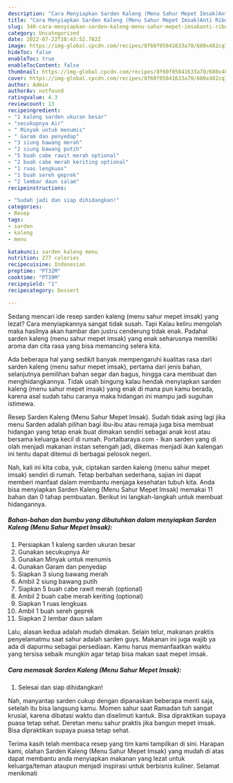 ```yaml
---
description: "Cara Menyiapkan Sarden Kaleng (Menu Sahur Mepet Imsak)Anti Ribet"
title: "Cara Menyiapkan Sarden Kaleng (Menu Sahur Mepet Imsak)Anti Ribet"
slug: 340-cara-menyiapkan-sarden-kaleng-menu-sahur-mepet-imsakanti-ribet
category: Uncategorized
date: 2022-07-22T10:43:52.782Z
image: https://img-global.cpcdn.com/recipes/8f60f05841633a70/680x482cq70/sarden-kaleng-menu-sahur-mepet-imsak-foto-resep-utama.jpg
hideToc: false
enableToc: true
enableTocContent: false
thumbnail: https://img-global.cpcdn.com/recipes/8f60f05841633a70/680x482cq70/sarden-kaleng-menu-sahur-mepet-imsak-foto-resep-utama.jpg
cover: https://img-global.cpcdn.com/recipes/8f60f05841633a70/680x482cq70/sarden-kaleng-menu-sahur-mepet-imsak-foto-resep-utama.jpg
author: Admin
authorAv: notfound
ratingvalue: 4.3
reviewcount: 13
recipeingredient:
- "1 kaleng sarden ukuran besar"
- "secukupnya Air"
- " Minyak untuk menumis"
- " Garam dan penyedap"
- "3 siung bawang merah"
- "2 siung bawang putih"
- "5 buah cabe rawit merah optional"
- "2 buah cabe merah keriting optional"
- "1 ruas lengkuas"
- "1 buah sereh geprek"
- "2 lembar daun salam"
recipeinstructions:

- "Sudah jadi dan siap dihidangkan!"
categories:
- Resep
tags:
- sarden
- kaleng
- menu

katakunci: sarden kaleng menu 
nutrition: 277 calories
recipecuisine: Indonesian
preptime: "PT32M"
cooktime: "PT39M"
recipeyield: "1"
recipecategory: Dessert

---
```



Sedang mencari ide resep sarden kaleng (menu sahur mepet imsak) yang lezat? Cara menyiapkannya sangat tidak susah. Tapi Kalau keliru mengolah maka hasilnya akan hambar dan justru cenderung tidak enak. Padahal sarden kaleng (menu sahur mepet imsak) yang enak seharusnya memiliki aroma dan cita rasa yang bisa memancing selera kita.


Ada beberapa hal yang sedikit banyak mempengaruhi kualitas rasa dari sarden kaleng (menu sahur mepet imsak), pertama dari jenis bahan, selanjutnya pemilihan bahan segar dan bagus, hingga cara membuat dan menghidangkannya. Tidak usah bingung kalau hendak menyiapkan sarden kaleng (menu sahur mepet imsak) yang enak di mana pun kamu berada, karena asal sudah tahu caranya maka hidangan ini mampu jadi suguhan istimewa.

Resep Sarden Kaleng (Menu Sahur Mepet Imsak). Sudah tidak asing lagi jika menu Sarden adalah pilihan bagi ibu-ibu atau remaja juga bisa membuat hidangan yang tetap enak buat dimakan sendiri sebagai anak kost atau bersama keluarga kecil di rumah. Portalbaraya.com - Ikan sarden yang di olah menjadi makanan instan setengah jadi, dikemas menjadi ikan kalengan ini tentu dapat ditemui di berbagai pelosok negeri.


Nah, kali ini kita coba, yuk, ciptakan sarden kaleng (menu sahur mepet imsak) sendiri di rumah. Tetap berbahan sederhana, sajian ini dapat memberi manfaat dalam membantu menjaga kesehatan tubuh kita. Anda bisa menyiapkan Sarden Kaleng (Menu Sahur Mepet Imsak) memakai 11 bahan dan 0 tahap pembuatan. Berikut ini langkah-langkah untuk membuat hidangannya.

<!--inarticleads1-->

##### Bahan-bahan dan bumbu yang dibutuhkan dalam menyiapkan Sarden Kaleng (Menu Sahur Mepet Imsak):

1. Persiapkan 1 kaleng sarden ukuran besar
1. Gunakan secukupnya Air
1. Gunakan  Minyak untuk menumis
1. Gunakan  Garam dan penyedap
1. Siapkan 3 siung bawang merah
1. Ambil 2 siung bawang putih
1. Siapkan 5 buah cabe rawit merah (optional)
1. Ambil 2 buah cabe merah keriting (optional)
1. Siapkan 1 ruas lengkuas
1. Ambil 1 buah sereh geprek
1. Siapkan 2 lembar daun salam


Lalu, alasan kedua adalah mudah dimakan. Selain telur, makanan praktis penyelamatmu saat sahur adalah sarden guys. Makanan ini juga wajib ya ada di dapurmu sebagai persediaan. Kamu harus memanfaatkan waktu yang tersisa sebaik mungkin agar tetap bisa makan saat mepet imsak. 

<!--inarticleads2-->

##### Cara memasak Sarden Kaleng (Menu Sahur Mepet Imsak):


1. Selesai dan siap dihidangkan!

Nah, manyantap sarden cukup dengan dipanaskan beberapa menti saja, setelah itu bisa langsung kamu. Momen sahur saat Ramadan tuh sangat krusial, karena dibatasi waktu dan diselimuti kantuk. Bisa dipraktikan supaya puasa tetap sehat. Deretan menu sahur praktis jika bangun mepet imsak. Bisa dipraktikan supaya puasa tetap sehat. 

Terima kasih telah membaca resep yang tim kami tampilkan di sini. Harapan kami, olahan Sarden Kaleng (Menu Sahur Mepet Imsak) yang mudah di atas dapat membantu anda menyiapkan makanan yang lezat untuk keluarga/teman ataupun menjadi inspirasi untuk berbisnis kuliner. Selamat menikmati
